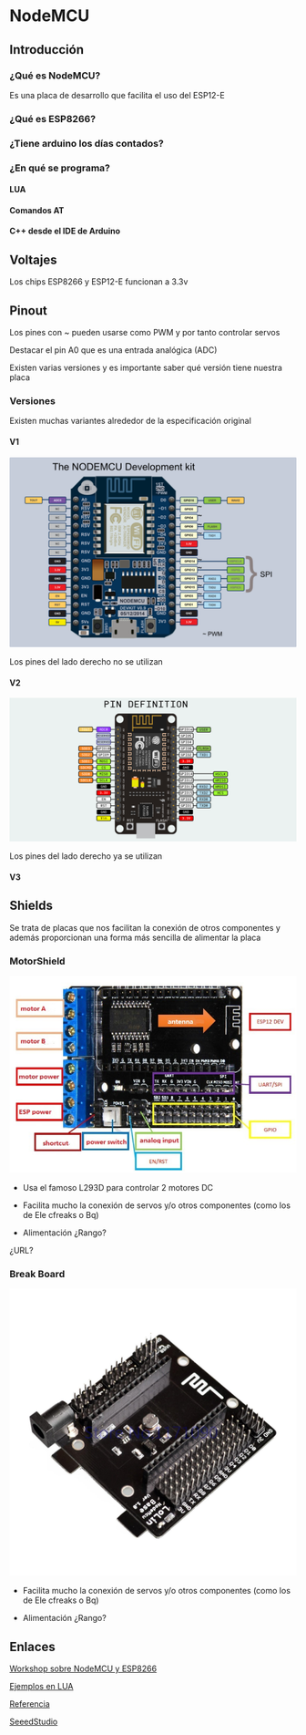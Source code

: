 # NodeMCU

## Introducción

### ¿Qué es NodeMCU?

Es una placa de desarrollo que facilita el uso del ESP12-E

### ¿Qué es ESP8266?

### ¿Tiene arduino los días contados?

### ¿En qué se programa?

#### LUA

#### Comandos AT

#### C++ desde el IDE de Arduino

## Voltajes

Los chips ESP8266 y ESP12-E funcionan a 3.3v

## Pinout

Los pines con ~ pueden usarse como PWM y por tanto controlar servos

Destacar el pin A0 que es una entrada analógica (ADC)

Existen varias versiones y es importante saber qué versión tiene nuestra placa



### Versiones

Existen muchas variantes alrededor de la especificación original

#### V1

![ images/Node-MCU-Pin-Out-Diagram1.png]( ./images/Node-MCU-Pin-Out-Diagram1.png)

Los pines del lado derecho no se utilizan

#### V2

![images/esp_layout.png](./images/esp_layout.png)

Los pines del lado derecho ya se utilizan

#### V3


## Shields

Se trata de placas que nos facilitan la conexión de otros componentes y además proporcionan una forma más sencilla de alimentar la placa

### MotorShield

![motorshield](./images/NodeMCUMotorShield.jpg)

* Usa el famoso L293D para controlar 2 motores DC

* Facilita mucho la conexión de servos y/o otros componentes (como los de Ele cfreaks o Bq)

* Alimentación ¿Rango?

¿URL?

### Break Board

![images/NodeMCUBreakBoard.jpg](./images/NodeMCUBreakBoard.jpg)

* Facilita mucho la conexión de servos y/o otros componentes (como los de Ele cfreaks o Bq)

* Alimentación ¿Rango?


## Enlaces

[Workshop sobre NodeMCU y ESP8266](https://github.com/geekscape/nodemcu_esp8266/tree/master/workshop_1)

[Ejemplos en LUA](https://github.com/geekscape/nodemcu_esp8266/tree/master/examples)

[Referencia](https://github.com/geekscape/nodemcu_esp8266)

[SeeedStudio](http://www.seeedstudio.com/recipe/245-control-electrical-devices-from-your-web-browser.html?utm_source=EDM&utm_medium=EDM&utm_campaign=EDM20150531)
